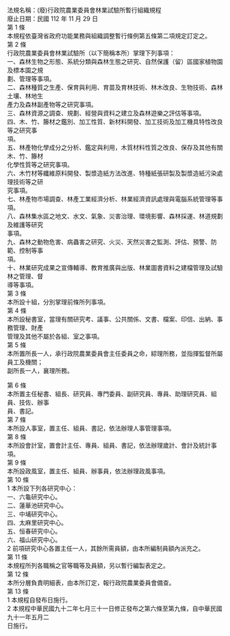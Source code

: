 法規名稱：(廢)行政院農業委員會林業試驗所暫行組織規程  
廢止日期：民國 112 年 11 月 29 日  
第 1 條  
本規程依臺灣省政府功能業務與組織調整暫行條例第五條第二項規定訂定之。  
第 2 條  
行政院農業委員會林業試驗所（以下簡稱本所）掌理下列事項：  
一、森林生物之形態、系統分類與森林生態之研究、自然保護（留）區國家植物園及標本園之規  
劃、管理等事項。  
二、森林種質之生產、保育與利用、育苗及育林技術、林木改良、生物技術、森林土壤、林地生  
產力及森林副產物等之研究事項。  
三、森林資源之調查、規劃、經營與資料之建立及森林遊樂之評估等事項。  
四、木、竹、籐材之鑑別、加工性質、新材料開發、加工技術及加工機具特性改良等之研究事  
項。  
五、林產物化學成分之分析、鑑定與利用，木質材料性質之改良、保存及其他有關木、竹、籐材  
化學性質等之研究事項。  
六、木竹材等纖維原料開發、製漿造紙方法改進、特種紙張研製及製漿造紙污染處理技術等之研  
究事項。  
七、林產物市場調查、林產工業經濟分析、林業經濟資訊處理與電腦系統管理等事項。  
八、森林集水區之地文、水文、氣象、災害治理、環境影響、森林採運、林道規劃及維護等研究  
事項。  
九、森林之動物危害、病蟲害之研究、火災、天然災害之監測、評估、預警、防範、控制等事  
項。  
十、林業研究成果之宣傳輔導、教育推廣與出版、林業圖書資料之建檔管理及試驗林之管理、督  
導等事項。  
第 3 條  
本所設十組，分別掌理前條所列事項。  
第 4 條  
本所設秘書室，當理有關研究考、議事、公共關係、文書、檔案、印信、出納、事務管理、財產  
管理及其他不屬於各組、室之事項。  
第 5 條  
本所置所長一人，承行政院農業委員會主任委員之命，綜理所務，並指揮監督所屬員工及機關；  
副所長一人，襄理所務。  


第 6 條  
本所置主任秘書、組長、研究員、專門委員、副研究員、專員、助理研究員、組員、技佐、辦事  
員、書記。  
第 7 條  
本所設人事室，置主任、組員、書記，依法辦理人事管理事項。  
第 8 條  
本所設會計室，置會計主任、專員、組員、書記，依法辦理歲計、會計及統計事項。  
第 9 條  
本所設政風室，置主任、組員、辦事員，依法辦理政風事項。  
第 10 條  
1 本所設下列各研究中心：  
一、六龜研究中心。  
二、蓮華池研究中心。  
三、中埔研究中心。  
四、太麻里研究中心。  
五、恒春研究中心。  
六、福山研究中心。  
2 前項研究中心各置主任一人，其餘所需員額，由本所編制員額內派充之。  
第 11 條  
本規程所列各職稱之官等職等及員額，另以暫行編製表定之。  
第 12 條  
本所分層負責明細表，由本所訂定，報行政院農業委員會備查。  
第 13 條  
1 本規程自發布日施行。  
2 本規程中華民國九十二年七月三十一日修正發布之第六條至第九條，自中華民國九十一年五月二  
日施行。  


